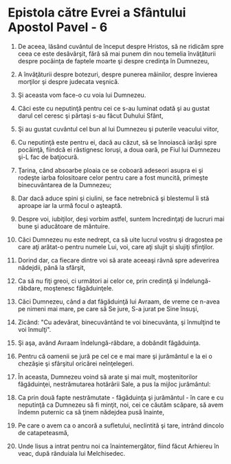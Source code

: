 # Epistola c&#259;tre Evrei a Sf&#226;ntului Apostol Pavel - 6

1. De aceea, lăsând cuvântul de început despre Hristos, să ne ridicăm spre ceea ce este desăvârşit, fără să mai punem din nou temelia învăţăturii despre pocăinţa de faptele moarte şi despre credinţa în Dumnezeu, 

2. A învăţăturii despre botezuri, despre punerea mâinilor, despre învierea morţilor şi despre judecata veşnică. 

3. Şi aceasta vom face-o cu voia lui Dumnezeu. 

4. Căci este cu neputinţă pentru cei ce s-au luminat odată şi au gustat darul cel ceresc şi părtaşi s-au făcut Duhului Sfânt, 

5. Şi au gustat cuvântul cel bun al lui Dumnezeu şi puterile veacului viitor, 

6. Cu neputinţă este pentru ei, dacă au căzut, să se înnoiască iarăşi spre pocăinţă, fiindcă ei răstignesc loruşi, a doua oară, pe Fiul lui Dumnezeu şi-L fac de batjocură. 

7. Ţarina, când absoarbe ploaia ce se coboară adeseori asupra ei şi rodeşte iarba folositoare celor pentru care a fost muncită, primeşte binecuvântarea de la Dumnezeu; 

8. Dar dacă aduce spini şi ciulini, se face netrebnică şi blestemul îi stă aproape iar la urmă focul o aşteaptă. 

9. Despre voi, iubiţilor, deşi vorbim astfel, suntem încredinţaţi de lucruri mai bune şi aducătoare de mântuire. 

10. Căci Dumnezeu nu este nedrept, ca să uite lucrul vostru şi dragostea pe care aţi arătat-o pentru numele Lui, voi, care aţi slujit şi slujiţi sfinţilor. 

11. Dorind dar, ca fiecare dintre voi să arate aceeaşi râvnă spre adeverirea nădejdii, până la sfârşit, 

12. Ca să nu fiţi greoi, ci următori ai celor ce, prin credinţă şi îndelungă-răbdare, moştenesc făgăduinţele. 

13. Căci Dumnezeu, când a dat făgăduinţă lui Avraam, de vreme ce n-avea pe nimeni mai mare, pe care să Se jure, S-a jurat pe Sine însuşi, 

14. Zicând: "Cu adevărat, binecuvântând te voi binecuvânta, şi înmulţind te voi înmulţi". 

15. Şi aşa, având Avraam îndelungă-răbdare, a dobândit făgăduinţa. 

16. Pentru că oamenii se jură pe cel ce e mai mare şi jurământul e la ei o chezăşie şi sfârşitul oricărei neînţelegeri. 

17. În aceasta, Dumnezeu voind să arate şi mai mult, moştenitorilor făgăduinţei, nestrămutarea hotărârii Sale, a pus la mijloc jurământul: 

18. Ca prin două fapte nestrămutate - făgăduinţa şi jurământul - în care e cu neputinţă ca Dumnezeu să fi minţit, noi, cei ce căutăm scăpare, să avem îndemn puternic ca să ţinem nădejdea pusă înainte, 

19. Pe care o avem ca o ancoră a sufletului, neclintită şi tare, intrând dincolo de catapeteasmă, 

20. Unde Iisus a intrat pentru noi ca înaintemergător, fiind făcut Arhiereu în veac, după rânduiala lui Melchisedec. 

